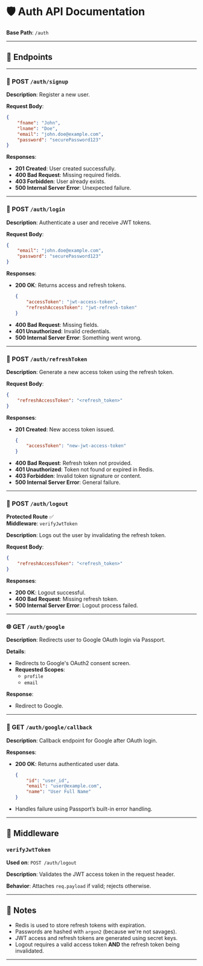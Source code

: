 # 🛡️ Auth API Documentation

**Base Path**: `/auth`

---

## 📘 Endpoints

---

### 📝 POST `/auth/signup`

**Description**: Register a new user.

**Request Body**:
```json
{
    "fname": "John",
    "lname": "Doe",
    "email": "john.doe@example.com",
    "password": "securePassword123"
}
```

**Responses**:
- **201 Created**: User created successfully.
- **400 Bad Request**: Missing required fields.
- **403 Forbidden**: User already exists.
- **500 Internal Server Error**: Unexpected failure.

---

### 🔐 POST `/auth/login`

**Description**: Authenticate a user and receive JWT tokens.

**Request Body**:
```json
{
    "email": "john.doe@example.com",
    "password": "securePassword123"
}
```

**Responses**:
- **200 OK**: Returns access and refresh tokens.
    ```json
    {
        "accessToken": "jwt-access-token",
        "refreshAccessToken": "jwt-refresh-token"
    }
    ```
- **400 Bad Request**: Missing fields.
- **401 Unauthorized**: Invalid credentials.
- **500 Internal Server Error**: Something went wrong.

---

### 🔄 POST `/auth/refreshToken`

**Description**: Generate a new access token using the refresh token.

**Request Body**:
```json
{
    "refreshAccessToken": "<refresh_token>"
}
```

**Responses**:
- **201 Created**: New access token issued.
    ```json
    {
        "accessToken": "new-jwt-access-token"
    }
    ```
- **400 Bad Request**: Refresh token not provided.
- **401 Unauthorized**: Token not found or expired in Redis.
- **403 Forbidden**: Invalid token signature or content.
- **500 Internal Server Error**: General failure.

---

### 🚪 POST `/auth/logout`

**Protected Route** ✅  
**Middleware**: `verifyJwtToken`

**Description**: Logs out the user by invalidating the refresh token.

**Request Body**:
```json
{
    "refreshAccessToken": "<refresh_token>"
}
```

**Responses**:
- **200 OK**: Logout successful.
- **400 Bad Request**: Missing refresh token.
- **500 Internal Server Error**: Logout process failed.

---

### 🌐 GET `/auth/google`

**Description**: Redirects user to Google OAuth login via Passport.

**Details**:
- Redirects to Google's OAuth2 consent screen.
- **Requested Scopes**:
    - `profile`
    - `email`

**Response**:
- Redirect to Google.

---

### 🔁 GET `/auth/google/callback`

**Description**: Callback endpoint for Google after OAuth login.

**Responses**:
- **200 OK**: Returns authenticated user data.
    ```json
    {
        "id": "user_id",
        "email": "user@example.com",
        "name": "User Full Name"
    }
    ```
- Handles failure using Passport’s built-in error handling.

---

## 🔐 Middleware

### `verifyJwtToken`

**Used on**: `POST /auth/logout`

**Description**: Validates the JWT access token in the request header.

**Behavior**: Attaches `req.payload` if valid; rejects otherwise.

---

## 🧠 Notes

- Redis is used to store refresh tokens with expiration.
- Passwords are hashed with `argon2` (because we're not savages).
- JWT access and refresh tokens are generated using secret keys.
- Logout requires a valid access token **AND** the refresh token being invalidated.

---
